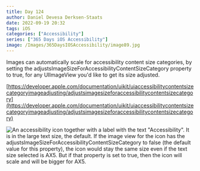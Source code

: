 ```yaml
---
title: Day 124
author: Daniel Devesa Derksen-Staats
date: 2022-09-19 20:32
tags: iOS
categories: ["Accessibility"]
series: ["365 Days iOS Accessibility"]
image: /Images/365DaysIOSAccessibility/image89.jpg
---
```


Images can automatically scale for accessibility content size categories, by setting the adjustsImageSizeForAccessibilityContentSizeCategory property to true, for any UIImageView you'd like to get its size adjusted. 

[https://developer.apple.com/documentation/uikit/uiaccessibilitycontentsizecategoryimageadjusting/adjustsimagesizeforaccessibilitycontentsizecategory](https://developer.apple.com/documentation/uikit/uiaccessibilitycontentsizecategoryimageadjusting/adjustsimagesizeforaccessibilitycontentsizecategory)

![An accessibility icon together with a label with the text "Accessibility". It is in the large text size, the default. If the image view for the icon has the adjustsImageSizeForAccessibilityContentSizeCategory to false (the default value for this property), the icon would stay the same size even if the text size selected is AX5. But if that property is set to true, then the icon will scale and will be bigger for AX5.](/Images/365DaysIOSAccessibility/image89.jpg)

